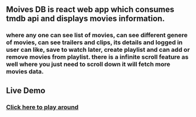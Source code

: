 ## Moives DB is react web app which consumes tmdb api and displays movies information.

### where any one can see list of movies, can see different genere of movies, can see trailers and clips, its details and logged in user can like, save to watch later, create playlist and can add or remove movies from playlist. there is a infinite scroll feature as well where you just need to scroll down it will fetch more movies data.

## Live Demo

### [Click here to play around](https://movies-dbt.netlify.app/)
